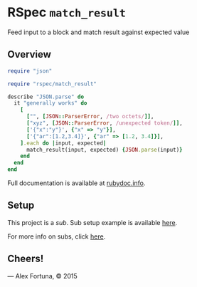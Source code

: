 
RSpec `match_result`
====================

Feed input to a block and match result against expected value

Overview
--------

```ruby
require "json"

require "rspec/match_result"

describe "JSON.parse" do
  it "generally works" do
    [
      ["", [JSON::ParserError, /two octets/]],
      ["xyz", [JSON::ParserError, /unexpected token/]],
      ['{"x":"y"}', {"x" => "y"}],
      ['{"ar":[1.2,3.4]}', {"ar" => [1.2, 3.4]}],
    ].each do |input, expected|
      match_result(input, expected) {JSON.parse(input)}
    end
  end
end
```

Full documentation is available at [rubydoc.info](http://www.rubydoc.info/github/dadooda/rspec_match_result/RSpec/MatchResult/Helpers).


Setup
-----

This project is a *sub*. Sub setup example is available [here](https://github.com/dadooda/subs#setup).

For more info on subs, click [here](https://github.com/dadooda/subs).


Cheers!
-------

&mdash; Alex Fortuna, &copy; 2015

